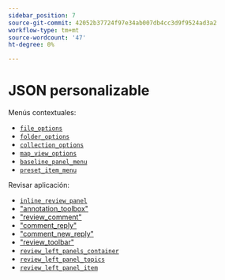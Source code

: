 ```yaml
---
sidebar_position: 7
source-git-commit: 42052b37724f97e34ab007db4cc3d9f9524ad3a2
workflow-type: tm+mt
source-wordcount: '47'
ht-degree: 0%

---
```



# JSON personalizable

Menús contextuales:

- [`file_options`](./../../jsons/context_menus/file_options.json)
- [`folder_options`](./../../jsons/context_menus/folder_options.json)
- [`collection_options`](./../../jsons/context_menus/collection_options.json)
- [`map_view_options`](./../../jsons/context_menus/map_view_options.json)
- [`baseline_panel_menu`](./../../jsons/context_menus/baseline_panel_menu.json)
- [`preset_item_menu`](./../../jsons/context_menus/preset_item_menu.json)

Revisar aplicación:

- [`inline_review_panel`](./../../jsons/review_app/inline_review_panel.json)
- [&quot;annotation_toolbox&quot;](./../../jsons/review_app/annotation_toolbox.json)
- [&quot;review_comment&quot;](./../../jsons/review_app/review_comment.json)
- [&quot;comment_reply&quot;](./../../jsons/review_app/comment_reply.json)
- [&quot;comment_new_reply&quot;](./../../jsons/review_app/comment_new_reply.json)
- [&quot;review_toolbar&quot;](./../../jsons/review_app/review_toolbar.json)
- [`review_left_panels_container`](./../../jsons/review_app/review_left_panels_container.json)
- [`review_left_panel_topics`](./../../jsons/review_app/review_left_panel_topics.json)
- [`review_left_panel_item`](./../../jsons/review_app/review_left_panel_item.json)
